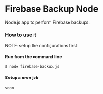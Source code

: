 # Firebase Backup Node

Node.js app to perform Firebase backups.

### How to use it

NOTE: setup the configurations first

#### Run from the command line

    $ node firebase-backup.js

#### Setup a cron job

    soon